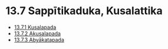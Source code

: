 # 13.7 Sappītikaduka, Kusalattika

* [13.7.1 Kusalapada](13.7/13.7.1.md)
* [13.7.2 Akusalapada](13.7/13.7.2.md)
* [13.7.3 Abyākatapada](13.7/13.7.3.md)
